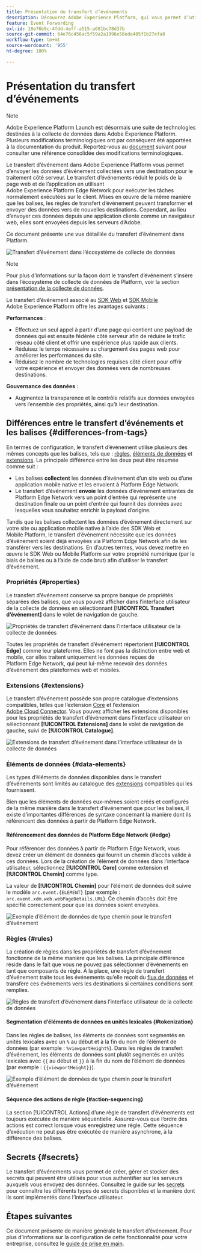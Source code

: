 ```yaml
---
title: Présentation du transfert dʼévénements
description: Découvrez Adobe Experience Platform, qui vous permet dʼutiliser Platform Edge Network afin dʼexécuter des tâches sans modifier votre implémentation de balises.
feature: Event Forwarding
exl-id: 18e76b9c-4fdd-4eff-a515-a681bc78d37b
source-git-commit: 64e76c456ac5f59a2a1996e58eda405f1b27efa8
workflow-type: tm+mt
source-wordcount: '955'
ht-degree: 100%

---
```


# Présentation du transfert dʼévénements

>[!NOTE]
>
>Adobe Experience Platform Launch est désormais une suite de technologies destinées à la collecte de données dans Adobe Experience Platform. Plusieurs modifications terminologiques ont par conséquent été apportées à la documentation du produit. Reportez-vous au [document](../../term-updates.md) suivant pour consulter une référence consolidée des modifications terminologiques.

Le transfert d’événement dans Adobe Experience Platform vous permet d’envoyer les données d’événement collectées vers une destination pour le traitement côté serveur. Le transfert dʼévénements réduit le poids de la page web et de lʼapplication en utilisant Adobe Experience Platform Edge Network pour exécuter les tâches normalement exécutées sur le client. Mises en œuvre de la même manière que les balises, les règles de transfert d’événement peuvent transformer et envoyer des données vers de nouvelles destinations. Cependant, au lieu d’envoyer ces données depuis une application cliente comme un navigateur web, elles sont envoyées depuis les serveurs d’Adobe.

Ce document présente une vue détaillée du transfert d’événement dans Platform.

![Transfert d’événement dans l’écosystème de collecte de données](../../../collection/images/home/event-forwarding.png)

>[!NOTE]
>
>Pour plus d’informations sur la façon dont le transfert d’événement s’insère dans l’écosystème de collecte de données de Platform, voir la section [présentation de la collecte de données](../../../collection/home.md).

Le transfert d’événement associé au [SDK Web](../../../edge/home.md) et [SDK Mobile](https://aep-sdks.gitbook.io/docs/) Adobe Experience Platform offre les avantages suivants :

**Performances** :

* Effectuez un seul appel à partir d’une page qui contient une payload de données qui est ensuite fédérée côté serveur afin de réduire le trafic réseau côté client et offrir une expérience plus rapide aux clients.
* Réduisez le temps nécessaire au chargement des pages web pour améliorer les performances du site.
* Réduisez le nombre de technologies requises côté client pour offrir votre expérience et envoyer des données vers de nombreuses destinations.

**Gouvernance des données** :

* Augmentez la transparence et le contrôle relatifs aux données envoyées vers l’ensemble des propriétés, ainsi qu’à leur destination.

## Différences entre le transfert dʼévénements et les balises {#differences-from-tags}

En termes de configuration, le transfert d’événement utilise plusieurs des mêmes concepts que les balises, tels que : [règles](../managing-resources/rules.md), [éléments de données](../managing-resources/data-elements.md) et [extensions](../managing-resources/extensions/overview.md). La principale différence entre les deux peut être résumée comme suit :

* Les balises **collectent** les données d’événement d’un site web ou d’une application mobile native et les envoient à Platform Edge Network.
* Le transfert d’événement **envoie** les données d’événement entrantes de Platform Edge Network vers un point d’entrée qui représente une destination finale ou un point d’entrée qui fournit des données avec lesquelles vous souhaitez enrichir la payload d’origine.

Tandis que les balises collectent les données d’événement directement sur votre site ou application mobile native à l’aide des SDK Web et Mobile Platform, le transfert d’événement nécessite que les données d’événement soient déjà envoyées via Platform Edge Network afin de les transférer vers les destinations. En d’autres termes, vous devez mettre en œuvre le SDK Web ou Mobile Platform sur votre propriété numérique (par le biais de balises ou à l’aide de code brut) afin d’utiliser le transfert d’événement.

### Propriétés {#properties}

Le transfert d’événement conserve sa propre banque de propriétés séparées des balises, que vous pouvez afficher dans l’interface utilisateur de la collecte de données en sélectionnant **[!UICONTROL Transfert d’événement]** dans le volet de navigation de gauche.

![Propriétés de transfert d’événement dans l’interface utilisateur de la collecte de données](../../images/ui/event-forwarding/overview/properties.png)

Toutes les propriétés de transfert d’événement répertorient **[!UICONTROL Edge]** comme leur plateforme. Elles ne font pas la distinction entre web et mobile, car elles traitent uniquement les données reçues de Platform Edge Network, qui peut lui-même recevoir des données d’événement des plateformes web et mobiles.

### Extensions {#extensions}

Le transfert d’événement possède son propre catalogue d’extensions compatibles, telles que l’extension [Core](../../extensions/web/core/event-forwarding.md) et l’extension [Adobe Cloud Connector](../../extensions/web/cloud-connector/overview.md). Vous pouvez afficher les extensions disponibles pour les propriétés de transfert d’événement dans l’interface utilisateur en sélectionnant **[!UICONTROL Extensions]** dans le volet de navigation de gauche, suivi de **[!UICONTROL Catalogue]**.

![Extensions de transfert d’événement dans l’interface utilisateur de la collecte de données](../../images/ui/event-forwarding/overview/extensions.png)

### Éléments de données {#data-elements}

Les types d’éléments de données disponibles dans le transfert d’événements sont limités au catalogue des [extensions](#extensions) compatibles qui les fournissent.

Bien que les éléments de données eux-mêmes soient créés et configurés de la même manière dans le transfert d’événement que pour les balises, il existe d’importantes différences de syntaxe concernant la manière dont ils référencent des données à partir de Platform Edge Network.

#### Référencement des données de Platform Edge Network {#edge}

Pour référencer des données à partir de Platform Edge Network, vous devez créer un élément de données qui fournit un chemin d’accès valide à ces données. Lors de la création de l’élément de données dans l’interface utilisateur, sélectionnez **[!UICONTROL Core]** comme extension et **[!UICONTROL Chemin]** comme type.

La valeur de **[!UICONTROL Chemin]** pour l’élément de données doit suivre le modèle `arc.event.{ELEMENT}` (par exemple : `arc.event.xdm.web.webPageDetails.URL`). Ce chemin d’accès doit être spécifié correctement pour que les données soient envoyées.

![Exemple d’élément de données de type chemin pour le transfert d’événement](../../images/ui/event-forwarding/overview/data-reference.png)

### Règles {#rules}

La création de règles dans les propriétés de transfert d’événement fonctionne de la même manière que les balises. La principale différence réside dans le fait que vous ne pouvez pas sélectionner d’événements en tant que composants de règle. À la place, une règle de transfert d’événement traite tous les événements qu’elle reçoit du [flux de données](../../../edge/fundamentals/datastreams.md) et transfère ces événements vers les destinations si certaines conditions sont remplies.

![Règles de transfert d’événement dans l’interface utilisateur de la collecte de données](../../images/ui/event-forwarding/overview/rules.png)

#### Segmentation d’éléments de données en unités lexicales {#tokenization}

Dans les règles de balises, les éléments de données sont segmentés en unités lexicales avec un `%` au début et à la fin du nom de l’élément de données (par exemple : `%viewportHeight%`). Dans les règles de transfert d’événement, les éléments de données sont plutôt segmentés en unités lexicales avec `{{` au début et `}}` à la fin du nom de l’élément de données (par exemple : `{{viewportHeight}}`).

![Exemple d’élément de données de type chemin pour le transfert d’événement](../../images/ui/event-forwarding/overview/tokenization.png)

#### Séquence des actions de règle {#action-sequencing}

La section [!UICONTROL Actions] d’une règle de transfert d’événements est toujours exécutée de manière séquentielle. Assurez-vous que l’ordre des actions est correct lorsque vous enregistrez une règle. Cette séquence d’exécution ne peut pas être exécutée de manière asynchrone, à la différence des balises.

## Secrets {#secrets}

Le transfert d’événements vous permet de créer, gérer et stocker des secrets qui peuvent être utilisés pour vous authentifier sur les serveurs auxquels vous envoyez des données. Consultez le guide sur les [secrets](./secrets.md) pour connaître les différents types de secrets disponibles et la manière dont ils sont implémentés dans l’interface utilisateur.

## Étapes suivantes

Ce document présente de manière générale le transfert d’événement. Pour plus d’informations sur la configuration de cette fonctionnalité pour votre entreprise, consultez le [guide de prise en main](./getting-started.md).
